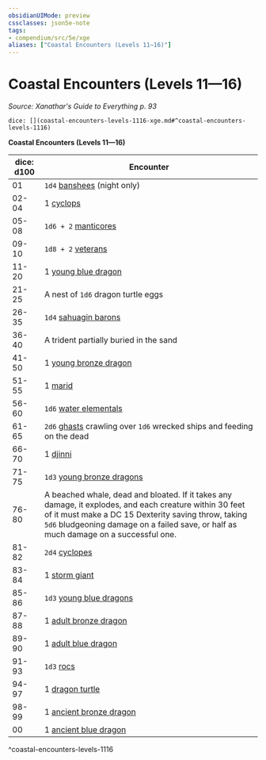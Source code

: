 ```yaml
---
obsidianUIMode: preview
cssclasses: json5e-note
tags:
- compendium/src/5e/xge
aliases: ["Coastal Encounters (Levels 11—16)"]
---
```

# Coastal Encounters (Levels 11—16)
*Source: Xanathar's Guide to Everything p. 93* 

`dice: [](coastal-encounters-levels-1116-xge.md#^coastal-encounters-levels-1116)`

**Coastal Encounters (Levels 11—16)**

| dice: d100 | Encounter |
|------------|-----------|
| 01 | `1d4` [banshees](/3-Mechanics/CLI/bestiary/undead/banshee.md) (night only) |
| 02-04 | 1 [cyclops](/3-Mechanics/CLI/bestiary/giant/cyclops.md) |
| 05-08 | `1d6 + 2` [manticores](/3-Mechanics/CLI/bestiary/monstrosity/manticore.md) |
| 09-10 | `1d8 + 2` [veterans](/3-Mechanics/CLI/bestiary/humanoid/veteran.md) |
| 11-20 | 1 [young blue dragon](/3-Mechanics/CLI/bestiary/dragon/young-blue-dragon.md) |
| 21-25 | A nest of `1d6` dragon turtle eggs |
| 26-35 | `1d4` [sahuagin barons](/3-Mechanics/CLI/bestiary/humanoid/sahuagin-baron.md) |
| 36-40 | A trident partially buried in the sand |
| 41-50 | 1 [young bronze dragon](/3-Mechanics/CLI/bestiary/dragon/young-bronze-dragon.md) |
| 51-55 | 1 [marid](/3-Mechanics/CLI/bestiary/elemental/marid.md) |
| 56-60 | `1d6` [water elementals](/3-Mechanics/CLI/bestiary/elemental/water-elemental.md) |
| 61-65 | `2d6` [ghasts](/3-Mechanics/CLI/bestiary/undead/ghast.md) crawling over `1d6` wrecked ships and feeding on the dead |
| 66-70 | 1 [djinni](/3-Mechanics/CLI/bestiary/elemental/djinni.md) |
| 71-75 | `1d3` [young bronze dragons](/3-Mechanics/CLI/bestiary/dragon/young-bronze-dragon.md) |
| 76-80 | A beached whale, dead and bloated. If it takes any damage, it explodes, and each creature within 30 feet of it must make a DC 15 Dexterity saving throw, taking `5d6` bludgeoning damage on a failed save, or half as much damage on a successful one. |
| 81-82 | `2d4` [cyclopes](/3-Mechanics/CLI/bestiary/giant/cyclops.md) |
| 83-84 | 1 [storm giant](/3-Mechanics/CLI/bestiary/giant/storm-giant.md) |
| 85-86 | `1d3` [young blue dragons](/3-Mechanics/CLI/bestiary/dragon/young-blue-dragon.md) |
| 87-88 | 1 [adult bronze dragon](/3-Mechanics/CLI/bestiary/dragon/adult-bronze-dragon.md) |
| 89-90 | 1 [adult blue dragon](/3-Mechanics/CLI/bestiary/dragon/adult-blue-dragon.md) |
| 91-93 | `1d3` [rocs](/3-Mechanics/CLI/bestiary/monstrosity/roc.md) |
| 94-97 | 1 [dragon turtle](/3-Mechanics/CLI/bestiary/dragon/dragon-turtle.md) |
| 98-99 | 1 [ancient bronze dragon](/3-Mechanics/CLI/bestiary/dragon/ancient-bronze-dragon.md) |
| 00 | 1 [ancient blue dragon](/3-Mechanics/CLI/bestiary/dragon/ancient-blue-dragon.md) |
^coastal-encounters-levels-1116